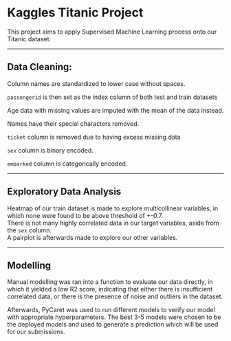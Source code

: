 # Kaggles Titanic Project

This project aims to apply Supervised Machine Learning process onto our Titanic dataset.

---

## Data Cleaning:

Column names are standardized to lower case without spaces.  

`passengerid` is then set as the index column of both test and train datasets  

Age data with missing values are imputed with the mean of the data instead.

Names have their special characters removed.

`ticket` column is removed due to having excess missing data

`sex` column is binary encoded.

`embarked` column is categorically encoded.

---

## Exploratory Data Analysis

Heatmap of our train dataset is made to explore multicollinear variables, in which none were found to be above threshold of +-0.7.  
There is not many highly correlated data in our target variables, aside from the `sex` column.  
A pairplot is afterwards made to explore our other variables.  

---

## Modelling
Manual modelling was ran into a function to evaluate our data directly, in which it yielded a low R2 score, indicating that either there is insufficient correlated data, or there is the presence of noise and outliers in the dataset. 

Afterwards, PyCaret was used to run different models to verify our model with appropriate hyperparameters. The best 3-5 models were chosen to be the deployed models and used to generate a prediction which will be used for our submissions.